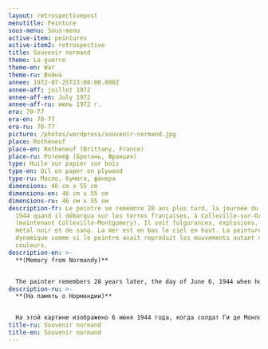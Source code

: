```yaml
---
layout: retrospectivepost
menutitle: Peinture
sous-menu: Sous-menu
active-item: peintures
active-item2: retrospective
title: Souvenir normand
theme: La guerre
theme-en: War
theme-ru: Война
annee: 1972-07-25T23:00:00.000Z
annee-aff: juillet 1972
annee-aff-en: July 1972
annee-aff-ru: июль 1972 г.
era: 70-77
era-en: 70-77
era-ru: 70-77
picture: /photos/wordpress/souvenir-normand.jpg
place: Rothéneuf
place-en: Rothéneuf (Brittany, France)
place-ru: Ротенёф (Бретань, Франция)
type: Huile sur papier sur bois
type-en: Oil on paper on plywood
type-ru: Масло, бумага, фанера
dimensions: 46 cm x 55 cm
dimensions-en: 46 cm x 55 cm
dimensions-ru: 46 см x 55 см
description-fr: Le peintre se remémore 28 ans plus tard, la journée du 6 juin
  1944 quand il débarqua sur les terres françaises, à Colleville-sur-Orne
  (maintenant Colleville-Montgomery). Il voit fulgurances, explosions, éclats de
  métal noir et de sang. La mer est en bas le ciel en haut. La peinture est très
  dynamique comme si le peintre avait reproduit les mouvements autant que les
  couleurs.
description-en: >-
  **(Memory from Normandy)**


  The painter remembers 28 years later, the day of June 6, 1944 when he landed on the French beaches, in Colleville-sur-Orne (now Colleville-Montgomery). He sees flashes, explosions, shards of black metal and blood. The sea is below, the sky above. The painting is very dynamic as if the painter had reproduced the movements as well as the colors.
description-ru: >-
  **(На память о Нормандии)**


  На этой картине изображено 6 июня 1944 года, когда солдат Ги де Монлор высадился на французском пляже в Кольвиль-сюр-Орн (ныне Кольвиль-Монгомери). Мы можем видеть только вспышки, взрывы, осколки черного металла, кровь. Так Монлор, художник, вспоминает Нормандию в день высадки 28 лет спустя.
title-ru: Souvenir normand
title-en: Souvenir normand
---
```

